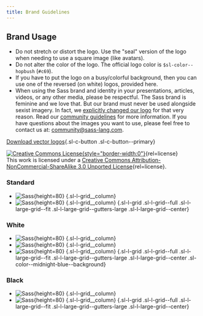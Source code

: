 ```yaml
---
title: Brand Guidelines
---
```


## Brand Usage

- Do not stretch or distort the logo. Use the "seal" version of the logo when
  needing to use a square image (like avatars).
- Do not alter the color of the logo. The official logo color is
  `$sl-color--hopbush` (`#c69`).
- If you have to put the logo on a busy/colorful background, then you can use
  one of the reversed (on white) logos, provided here.
- When using the Sass brand and identity in your presentations, articles,
  videos, or any other media, please be respectful. The Sass brand is feminine
  and we love that. But our brand must never be used alongside sexist imagery.
  In fact, we [explicitly changed our
  logo](https://github.com/sass/sass/issues/349) for that very reason. Read
  our [community guidelines](/community-guidelines) for more information. If
  you have questions about the images you want to use, please feel free to
  contact us at: [community@sass-lang.com](mailto:community@sass-lang.com?subject=[Sass Community] Hello 'Email the Sass community leaders').

[Download vector logos](/assets/img/styleguide/sass-logo.zip){.sl-c-button .sl-c-button--primary}

[![Creative Commons License](https://licensebuttons.net/l/by-nc-sa/3.0/88x31.png){style="border-width:0"}](https://creativecommons.org/licenses/by-nc-sa/3.0/deed.en_US){rel=license}<br />
This work is licensed under a [Creative Commons Attribution-NonCommercial-ShareAlike 3.0 Unported License](https://creativecommons.org/licenses/by-nc-sa/3.0/deed.en_US){rel=license}.

### Standard

<!-- prettier-ignore -->
- ![Sass](/assets/img/styleguide/color.png){height=80} {.sl-l-grid__column}
- ![Sass](/assets/img/styleguide/seal-color.png){height=80} {.sl-l-grid__column}
{.sl-l-grid .sl-l-grid--full .sl-l-large-grid--fit .sl-l-large-grid--gutters-large .sl-l-large-grid--center}

### White

<!-- prettier-ignore -->
- ![Sass](/assets/img/styleguide/white.png){height=80} {.sl-l-grid__column}
- ![Sass](/assets/img/styleguide/seal-color-reversed.png){height=80} {.sl-l-grid__column}
- ![Sass](/assets/img/styleguide/seal-black-reversed.png){height=80} {.sl-l-grid__column}
{.sl-l-grid .sl-l-grid--full .sl-l-large-grid--fit .sl-l-large-grid--gutters-large .sl-l-large-grid--center .sl-color--midnight-blue--background}

### Black

<!-- prettier-ignore -->
- ![Sass](/assets/img/styleguide/black.png){height=80} {.sl-l-grid__column}
- ![Sass](/assets/img/styleguide/seal-black.png){height=80} {.sl-l-grid__column}
{.sl-l-grid .sl-l-grid--full .sl-l-large-grid--fit .sl-l-large-grid--gutters-large .sl-l-large-grid--center}
